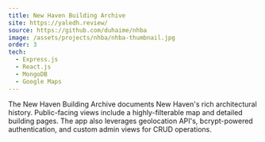 ```yaml
---
title: New Haven Building Archive
site: https://yaledh.review/
source: https://github.com/duhaime/nhba
image: /assets/projects/nhba/nhba-thumbnail.jpg
order: 3
tech:
  - Express.js
  - React.js
  - MongoDB
  - Google Maps
---
```


The New Haven Building Archive documents New Haven's rich architectural history. Public-facing views include a highly-filterable map and detailed building pages. The app also leverages geolocation API's, bcrypt-powered authentication, and custom admin views for CRUD operations.
